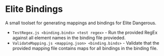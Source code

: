 # Elite Bindings

A small toolset for generating mappings and bindings for Elite Dangerous.

* `TestRegex.js <binding.binds> <test regex>` - Run the provided RegEx against all element names in the binding file provieded.
* `ValidateMapping.js <mapping.json> <binding.binds>` - Validate that the provided mapping file contains maps for all bindings in the binding file.